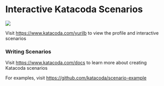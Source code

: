 # Interactive Katacoda Scenarios

[![](http://shields.katacoda.com/katacoda/yurilb/count.svg)](https://www.katacoda.com/yurilb "Get your profile on Katacoda.com")

Visit https://www.katacoda.com/yurilb to view the profile and interactive scenarios

### Writing Scenarios
Visit https://www.katacoda.com/docs to learn more about creating Katacoda scenarios

For examples, visit https://github.com/katacoda/scenario-example
